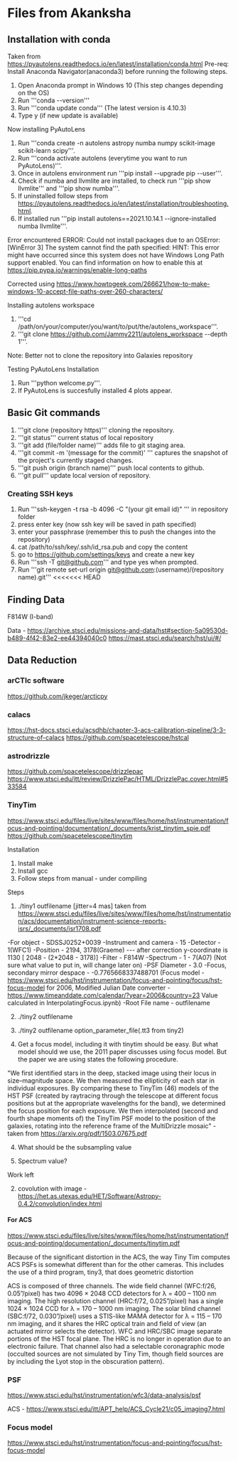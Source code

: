 # Files from Akanksha

## Installation with conda
Taken from https://pyautolens.readthedocs.io/en/latest/installation/conda.html
Pre-req: Install Anaconda Navigator(anaconda3) before running the following steps.
1) Open Anaconda prompt in Windows 10 (This step changes depending on the OS)
2) Run '''conda --version'''
3) Run '''conda update conda''' (The latest version is 4.10.3)
4) Type y (if new update is available)

Now installing PyAutoLens
1) Run '''conda create -n autolens astropy numba numpy scikit-image scikit-learn scipy'''.
2) Run '''conda activate autolens (everytime you want to run PyAutoLens)'''.
3) Once in autolens environment run '''pip install --upgrade pip --user'''.
4) Check if numba and llvmlite are installed, to check run '''pip show llvmlite''' and '''pip show numba'''.
5) If uninstalled follow steps from https://pyautolens.readthedocs.io/en/latest/installation/troubleshooting.html.
6) If installed run '''pip install autolens==2021.10.14.1 --ignore-installed numba llvmlite'''.

Error encountered
ERROR: Could not install packages due to an OSError: [WinError 3] The system cannot find the path specified:
HINT: This error might have occurred since this system does not have Windows Long Path support enabled. You can find information on how to enable this at https://pip.pypa.io/warnings/enable-long-paths

Corrected using https://www.howtogeek.com/266621/how-to-make-windows-10-accept-file-paths-over-260-characters/

Installing autolens workspace
1) '''cd /path/on/your/computer/you/want/to/put/the/autolens_workspace'''.
2) '''git clone https://github.com/Jammy2211/autolens_workspace --depth 1'''.

Note: Better not to clone the repository into Galaxies repository

Testing PyAutoLens Installation
1) Run '''python welcome.py'''.
2) If PyAutoLens is succesfully installed 4 plots appear.


## Basic Git commands
1) '''git clone (repository https)''' cloning the repository.
2) '''git status''' current status of local repository
3) '''git add (file/folder name)''' adds file to git staging area.
4) '''git commit -m '(message for the commit)' ''' captures the snapshot of the project's currently staged changes.
5) '''git push origin (branch name)''' push local contents to github.
6) '''git pull''' update local version of repository.

### Creating SSH keys
1) Run '''ssh-keygen -t rsa -b 4096 -C "(your git email id)" ''' in repository folder
2) press enter key (now ssh key will be saved in path specified)
3) enter your passphrase (remember this to push the changes into the repository)
4) cat /path/to/ssh/key/.ssh/id_rsa.pub and copy the content
5) go to https://github.com/settings/keys and create a new key
6) Run '''ssh -T git@github.com''' and type yes when prompted.
7) Run '''git remote set-url origin git@github.com:(username)/(repository name).git'''
<<<<<<< HEAD

## Finding Data

F814W (I-band)

Data - https://archive.stsci.edu/missions-and-data/hst#section-5a09530d-b489-4f42-83e2-ee44394040c0
 https://mast.stsci.edu/search/hst/ui/#/


## Data Reduction

### arCTIc software

https://github.com/jkeger/arcticpy

### calacs
https://hst-docs.stsci.edu/acsdhb/chapter-3-acs-calibration-pipeline/3-3-structure-of-calacs
https://github.com/spacetelescope/hstcal

### astrodrizzle

https://github.com/spacetelescope/drizzlepac
https://www.stsci.edu/itt/review/DrizzlePac/HTML/DrizzlePac.cover.html#533584


### TinyTim

https://www.stsci.edu/files/live/sites/www/files/home/hst/instrumentation/focus-and-pointing/documentation/_documents/krist_tinytim_spie.pdf
https://github.com/spacetelescope/tinytim


Installation

1) Install make
2) Install gcc
3) Follow steps from manual - under compiling

Steps

1) ./tiny1 outfilename [jitter=4 mas] taken from https://www.stsci.edu/files/live/sites/www/files/home/hst/instrumentation/acs/documentation/instrument-science-reports-isrs/_documents/isr1708.pdf

-For object - SDSSJ0252+0039
-Instrument and camera - 15
-Detector - 1(WFC1)
-Position - 2194, 3178(Graeme) --- after correction y-coordinate is 1130 [ 2048 - (2*2048 - 3178)]
-Filter - F814W
-Spectrum - 1 - 7(A07) (Not sure what value to put in, will change later on)
-PSF Diameter - 3.0
-Focus, secondary mirror despace - -0.7765668337488701 (Focus model - https://www.stsci.edu/hst/instrumentation/focus-and-pointing/focus/hst-focus-model for 2006,
                                                       Modified Julian Date converter - https://www.timeanddate.com/calendar/?year=2006&country=23
                                                       Value calculated in InterpolatingFocus.ipynb)
-Root File name - outfilename

2) ./tiny2 outfilename
3) ./tiny2 outfilename option_parameter_file(.tt3 from tiny2)


1) Get a focus model, including it with tinytim should be easy. But what model should we use, the 2011 paper discusses using focus model. But the paper we are using states the following procedure.

"We first identified stars in the deep, stacked image using their locus in size–magnitude space.
We then measured the ellipticity of each star in individual exposures. By comparing these to TinyTim (46)
models of the HST PSF (created by raytracing through the telescope at different focus positions but at
the appropriate wavelengths for the band), we determined the focus position for each exposure. We then
interpolated (second and fourth shape moments of) the TinyTim PSF model to the position of the galaxies,
rotating into the reference frame of the MultiDrizzle mosaic" - taken from https://arxiv.org/pdf/1503.07675.pdf

4) What should be the subsampling value

5) Spectrum value?

Work left

2) covolution with image - https://het.as.utexas.edu/HET/Software/Astropy-0.4.2/convolution/index.html


#### For ACS

https://www.stsci.edu/files/live/sites/www/files/home/hst/instrumentation/focus-and-pointing/documentation/_documents/tinytim.pdf

Because of the significant distortion in the ACS, the way Tiny Tim computes ACS PSFs is
somewhat different than for the other cameras. This includes the use of a third program, tiny3, that
does geometric distortion

ACS is composed of three channels. The wide field channel (WFC:f/26, 0.05”/pixel) has two 4096 × 2048 CCD
detectors for λ = 400 – 1100 nm imaging. The high resolution channel (HRC:f/72, 0.025”/pixel) has a single 1024 ×
1024 CCD for λ = 170 – 1000 nm imaging. The solar blind channel (SBC:f/72, 0.030”/pixel) uses a STIS-like MAMA
detector for λ = 115 – 170 nm imaging, and it shares the HRC optical train and field of view (an actuated mirror selects
the detector). WFC and HRC/SBC image separate portions of the HST focal plane. The HRC is no longer in operation
due to an electronic failure. That channel also had a selectable coronagraphic mode (occulted sources are not simulated
by Tiny Tim, though field sources are by including the Lyot stop in the obscuration pattern).

### PSF

https://www.stsci.edu/hst/instrumentation/wfc3/data-analysis/psf

ACS - https://www.stsci.edu/itt/APT_help/ACS_Cycle21/c05_imaging7.html


### Focus model

https://www.stsci.edu/hst/instrumentation/focus-and-pointing/focus/hst-focus-model
